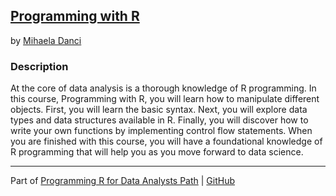 ## [Programming with R](https://app.pluralsight.com/library/courses/programming-with-r/table-of-contents)
by [Mihaela Danci](https://app.pluralsight.com/profile/author/mihaela-danci)

### Description
At the core of data analysis is a thorough knowledge of R programming. In this course, Programming with R, you will learn how to manipulate different objects. First, you will learn the basic syntax. Next, you will explore data types and data structures available in R. Finally, you will discover how to write your own functions by implementing control flow statements. When you are finished with this course, you will have a foundational knowledge of R programming that will help you as you move forward to data science.

<hr>

Part of [Programming R for Data Analysts Path](https://app.pluralsight.com/paths/skills/programming-r-for-data-analysts) | [GitHub](https://github.com/nathayoung/pluralsight/tree/master/Skill_Paths/Programming_R_for_Data_Analysts)